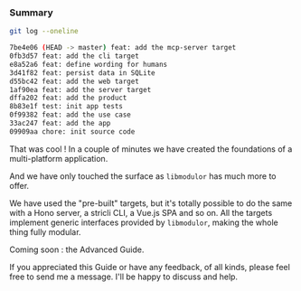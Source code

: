 ### Summary

```sh
git log --oneline
```

```sh
7be4e06 (HEAD -> master) feat: add the mcp-server target
0fb3d57 feat: add the cli target
e8a52a6 feat: define wording for humans
3d41f82 feat: persist data in SQLite
d55bc42 feat: add the web target
1af90ea feat: add the server target
dffa202 feat: add the product
8b83e1f test: init app tests
0f99382 feat: add the use case
33ac247 feat: add the app
09909aa chore: init source code
```

That was cool ! In a couple of minutes we have created the foundations of a multi-platform application.

And we have only touched the surface as `libmodulor` has much more to offer.

We have used the "pre-built" targets, but it's totally possible to do the same with a Hono server, a stricli CLI, a Vue.js SPA and so on. All the targets implement generic interfaces provided by `libmodulor`, making the whole thing fully modular.

Coming soon : the Advanced Guide.

If you appreciated this Guide or have any feedback, of all kinds, please feel free to send me a message. I'll be happy to discuss and help.
